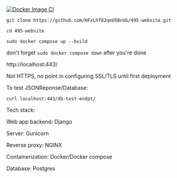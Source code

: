 [![Docker Image CI](https://github.com/HFxLhT8JqeU5BnUG/495-website/actions/workflows/docker-compose-test.yml/badge.svg)](https://github.com/HFxLhT8JqeU5BnUG/495-website/actions/workflows/docker-compose-test.yml)

```git clone https://github.com/HFxLhT8JqeU5BnUG/495-website.git```

```cd 495-website```

```sudo docker compose up --build```

don't forget ```sudo docker compose down``` after you're done

http://localhost:443/

Not HTTPS, no point in configuring SSL/TLS until first deployment

To test JSONReponse/Database:

```curl localhost:443/db-test-endpt/```


Tech stack:

Web app backend: Django

Server: Gunicorn

Reverse proxy: NGINX

Containerization: Docker/Docker compose

Database: Postgres